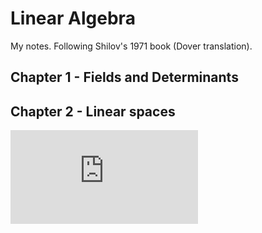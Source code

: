 # Linear Algebra

My notes.  Following Shilov's 1971 book (Dover translation).

## Chapter 1 - Fields and Determinants

## Chapter 2 - Linear spaces

![equation](http://latex.codecogs.com/svg.latex?O_t%3D%5Ctext%20%7B%20Onset%20event%20at%20time%20bin%20%7D%20t)
